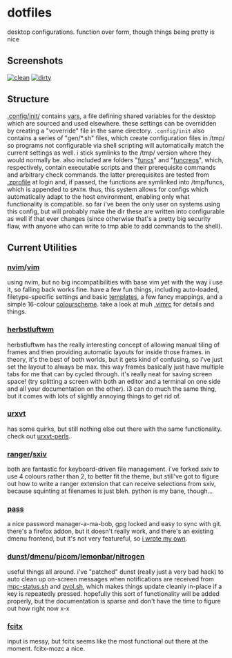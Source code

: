 # dotfiles

desktop configurations. function over form, though things being pretty is nice

## Screenshots

[![clean](https://airen-no-jikken.icu/img/scrot/current/clean_small.png)](https://airen-no-jikken.icu/img/scrot/current/clean.png) [![dirty](https://airen-no-jikken.icu/img/scrot/current/dirty_small.png)](https://airen-no-jikken.icu/img/scrot/current/dirty.png)

## Structure

[.config/init/](.config/init) contains [vars](.config/init/vars), a file
defining shared variables for the desktop which are sourced and used elsewhere.
these settings can be overridden by creating a "voverride" file in the same
directory. `.config/init` also contains a series of "gen/*.sh" files, which
create configuration files in /tmp/ so programs not configurable via shell
scripting will automatically match the current settings as well. i stick
symlinks to the /tmp/ version where they would normally be. also included are
folders "[funcs](.config/init/funcs/)" and
"[funcreqs](.config/init/funcreqs/)", which, respectively, contain executable
scripts and their prerequisite commands and arbitrary check commands. the
latter prerequisites are tested from [.zprofile](.zprofile) at login and, if
passed, the functions are symlinked into /tmp/funcs, which is appended to
`$PATH`. thus, this system allows for configs which automatically adapt to the
host environment, enabling only what functionality is compatible. so far i've
been the only user on systems using this config, but will probably make the dir
these are written into configurable as well if that ever changes (since
otherwise that's a pretty big security flaw, with anyone who can write to tmp
able to add commands to the shell).

## Current Utilities

### [nvim](https://neovim.io/)/[vim](https://www.vim.org/)

using nvim, but no big incompatibilities with base vim yet with the way i use
it, so falling back works fine. have a few fun things, including auto-loaded,
filetype-specific settings and basic [templates](.vim/skel), a few fancy
mappings, and a simple 16-colour [colourscheme](.vim/colors/shmibs.vim). take a
look at muh [.vimrc](.vimrc) for details and things.

### [herbstluftwm](http://herbstluftwm.org/)

herbstluftwm has the really interesting concept of
allowing manual tiling of frames and then providing automatic layouts for
inside those frames. in theory, it's the best of both worlds, but it gets kind
of confusing, so i've just set the layout to always be max. this way frames
basically just have multiple tabs for me that can by cycled through. it's
really neat for saving screen space! (try splitting a screen with both an
editor and a terminal on one side and all your documentation on the other). i3
can do much the same thing, but it comes with lots of slightly annoying things
to get rid of.

### [urxvt](http://software.schmorp.de/pkg/rxvt-unicode.html)

has some quirks, but still nothing else out there with the same functionality.
check out [urxvt-perls](https://github.com/muennich/urxvt-perls).

### [ranger](https://ranger.github.io/)/[sxiv](https://github.com/muennich/sxiv)

both are fantastic for keyboard-driven file management. i've forked sxiv to use
4 colours rather than 2, to better fit the theme, but still've got to figure
out how to write a ranger extension that can receive selections from sxiv,
because squinting at filenames is just bleh. python is my bane, though...

### [pass](https://www.passwordstore.org/)

a nice password manager-a-ma-bob, gpg locked and easy to sync with git. there's
a firefox addon, but it doesn't really work, and there's an existing dmenu
frontend, but it's not very featureful, so [i wrote my
own](.config/herbstluftwm/pass.sh).

### [dunst](https://github.com/dunst-project/dunst)/[dmenu](https://bitbucket.org/melek/dmenu2)/[picom](https://github.com/yshui/picom)/[lemonbar](https://github.com/krypt-n/bar)/[nitrogen](http://projects.l3ib.org/nitrogen/)

useful things all around. i've "patched" dunst (really just a very bad hack) to
auto clean up on-screen messages when notifications are received from
[mpc-status.sh](.config/herbstluftwm/mpc-status.sh) and
[pvol.sh](.config/herbstluftwm/pvol.sh), which makes things update cleanly
in-place if a key is repeatedly pressed. hopefully this sort of functionality
will be added properly, but the documentation is sparse and don't have the time
to figure out how right now x-x

### [fcitx](http://fcitx-im.org)

input is messy, but fcitx seems like the most functional out there at the
moment. fcitx-mozc a nice.

